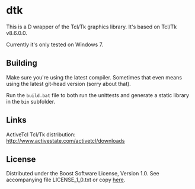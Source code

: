 # dtk

This is a D wrapper of the Tcl/Tk graphics library. It's based on Tcl/Tk v8.6.0.0.

Currently it's only tested on Windows 7.

## Building

Make sure you're using the latest compiler. Sometimes that even means using the latest git-head version
(sorry about that).

Run the `build.bat` file to both run the unittests and generate a static library in the `bin` subfolder.

## Links

ActiveTcl Tcl/Tk distribution: http://www.activestate.com/activetcl/downloads

## License

Distributed under the Boost Software License, Version 1.0.
See accompanying file LICENSE_1_0.txt or copy [here][BoostLicense].

[BoostLicense]: http://www.boost.org/LICENSE_1_0.txt
